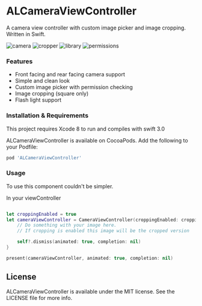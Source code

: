 # ALCameraViewController
A camera view controller with custom image picker and image cropping. Written in Swift.

![camera](https://cloud.githubusercontent.com/assets/932822/8455694/c61de812-2006-11e5-85c0-a57e3d980561.jpg)
![cropper](https://cloud.githubusercontent.com/assets/932822/8455697/c627ac44-2006-11e5-82be-7f96e73d9b1f.jpg)
![library](https://cloud.githubusercontent.com/assets/932822/8455695/c620ebb6-2006-11e5-9c61-75a81870c9de.jpg)
![permissions](https://cloud.githubusercontent.com/assets/932822/8455696/c62157fe-2006-11e5-958f-849cabf541ca.jpg)

### Features

- Front facing and rear facing camera support
- Simple and clean look
- Custom image picker with permission checking
- Image cropping (square only)
- Flash light support

### Installation & Requirements
This project requires Xcode 8 to run and compiles with swift 3.0

ALCameraViewController is available on CocoaPods. Add the following to your Podfile:

```ruby
pod 'ALCameraViewController'
```

### Usage

To use this component couldn't be simpler.

In your viewController
```swift

let croppingEnabled = true
let cameraViewController = CameraViewController(croppingEnabled: croppingEnabled) { [weak self] image, asset in
	// Do something with your image here.
	// If cropping is enabled this image will be the cropped version

	self?.dismiss(animated: true, completion: nil)
}

present(cameraViewController, animated: true, completion: nil)
```

## License
ALCameraViewController is available under the MIT license. See the LICENSE file for more info.
